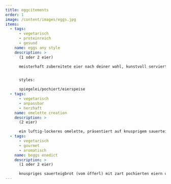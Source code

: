 ```yaml
---
title: eggcitements
order: 1
image: /content/images/eggs.jpg
items:
  - tags:
      - vegetarisch
      - proteinreich
      - gesund
    name: eggs any style
    description: >
      (1 oder 2 eier)

      meisterhaft zubereitete eier nach deiner wahl, kunstvoll serviert auf süßkartoffel- und avocadoscheiben. begleitet von aromatisch sautierten champignons oder shiitake-pilzen, veredelt mit frischem rucula, sprossen und würziger kresse.


      styles:

      spiegelei/pochiert/eierspeise
  - tags:
      - vegetarisch
      - anpassbar
      - herzhaft
    name: omelette creation
    description: >
      (2 eier)

      ein luftig-lockeres omelette, präsentiert auf knusprigem sauerteigbrot (vom öfferl), gefüllt mit karamellisierten zwiebeln, shiitake-champignonspilzen und frischem spinat. gestalte es nach deinem geschmack mit tomaten, speckwürfeln, käse oder avocado. gekrönt mit rucula, sprossen und kresse.
  - tags:
      - vegetarisch
      - gourmet
      - aromatisch
    name: beggs enedict
    description: >
      (1 oder 2 eier)

      knuspriges sauerteigbrot (vom öfferl) mit zart pochierten eiern und einer samtigen avocadosauce, wahlweise verfeinert mit schinken, speck oder lachs. serviert mit champignons oder shiitake-pilzen, garniert mit frischem rucula, sprossen, kresse und knusprigen pinienkernen.
---
```

